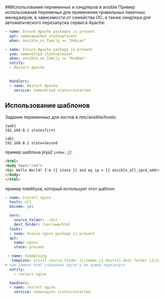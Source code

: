 ##Использование переменных и хэндлеров в ansible
Пример использования переменых для применения правильных пакетных менеджеров, в зависимости от 
семейства ОС, а также хэндлера для автоматического перезапуска сервиса Apache:

```yaml
- name: Ensure Apache packages is present
  apt: name=apache2 state=present
  when: ansible_os_family == "Debian"

- name: Ensure Apache package is present
  yum: name=httpd state=present
  when: ansible_os_family == "RedHat"
  notify:
  - Restart Apache
    
    
  Handlers:
  - name: Restart Apache
    service: name=httpd state=restarted
```

## Использование шаблонов
Задание переменных для хостов в /etc/ansible/hosts:
```
[web]
192.168.0.1 state=first

[db]
192.168.0.2 state=Second
```
пример шаблона jinja2 `index.j2`:
```html
<html>
<body text="red">
<h1> Hello World! I'm {{ state }} and my ip = {{ ansible_all_ipv4_addresses }}</h1>
</body>
</html>
```
пример плейбука, который использует этот шаблон:
```yaml
- name: Install nginx
  hosts: all
  become: yes

  vars:
    source_folder: ./dir
    dest_folder: /var/www/html
  tasks:
  - name: Ensure nginx package is present
  apt:
    name: nginx
    state: presemt

 - name: teamplaing
   template: src={{ source_folder }}/imdex.j2 dest={{ dest_folder }}/index.html mode=8555
# при замене html страничек nginx'у не нужен перезапуск  
  notify:
    - restart nginx

  handlers:
  - name: restart nginx
    service: name=nginx state=restarted
```